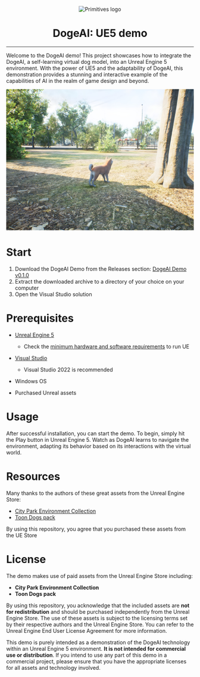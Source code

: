 <p align="center">
  <img src="http://primitives.ru/logo.png" alt="Primitives logo">
</p>
<h1 align="center">DogeAI: UE5 demo</h1>

------------

Welcome to the DogeAI demo! This project showcases how to integrate the DogeAI, a self-learning virtual dog model, into an Unreal Engine 5 environment. With the power of UE5 and the adaptability of DogeAI, this demonstration provides a stunning and interactive example of the capabilities of AI in the realm of game design and beyond.

<p align="center">
  <a href="https://youtu.be/82xQRdZNzgo">
    <img src="https://github.com/PrimitivesLTD/DogeAI-Demo/blob/main/Screenshot.jpg?raw=true" alt="Demo video">
  </a>
</p>

# Start

1. Download the DogeAI Demo from the Releases section: [DogeAI Demo v0.1.0](https://github.com/PrimitivesLTD/DogeAI-Demo/releases/tag/v0.1.0)
2. Extract the downloaded archive to a directory of your choice on your computer
3. Open the Visual Studio solution

# Prerequisites
- [Unreal Engine 5](https://www.unrealengine.com/unreal-engine-5)
    - Check the [minimum hardware and software requirements](https://docs.unrealengine.com/5.0/en-US/hardware-and-software-specifications-for-unreal-engine/) to run UE

- [Visual Studio](https://visualstudio.microsoft.com/downloads/)
    - Visual Studio 2022 is recommended

- Windows OS

- Purchased Unreal assets

# Usage

After successful installation, you can start the demo. To begin, simply hit the Play button in Unreal Engine 5. Watch as DogeAI learns to navigate the environment, adapting its behavior based on its interactions with the virtual world.

# Resources

Many thanks to the authors of these great assets from the Unreal Engine Store:
- [City Park Environment Collection](https://www.unrealengine.com/marketplace/en-US/product/city-park-environment-collection)
- [Toon Dogs pack](https://www.unrealengine.com/marketplace/en-US/product/toon-dogs-pack)

By using this repository, you agree that you purchased these assets from the UE Store

# License

The demo makes use of paid assets from the Unreal Engine Store including:
- **City Park Environment Collection**
- **Toon Dogs pack**

By using this repository, you acknowledge that the included assets are **not for redistribution** and should be purchased independently from the Unreal Engine Store. The use of these assets is subject to the licensing terms set by their respective authors and the Unreal Engine Store. You can refer to the Unreal Engine End User License Agreement for more information.

This demo is purely intended as a demonstration of the DogeAI technology within an Unreal Engine 5 environment. **It is not intended for commercial use or distribution**. If you intend to use any part of this demo in a commercial project, please ensure that you have the appropriate licenses for all assets and technology involved.
